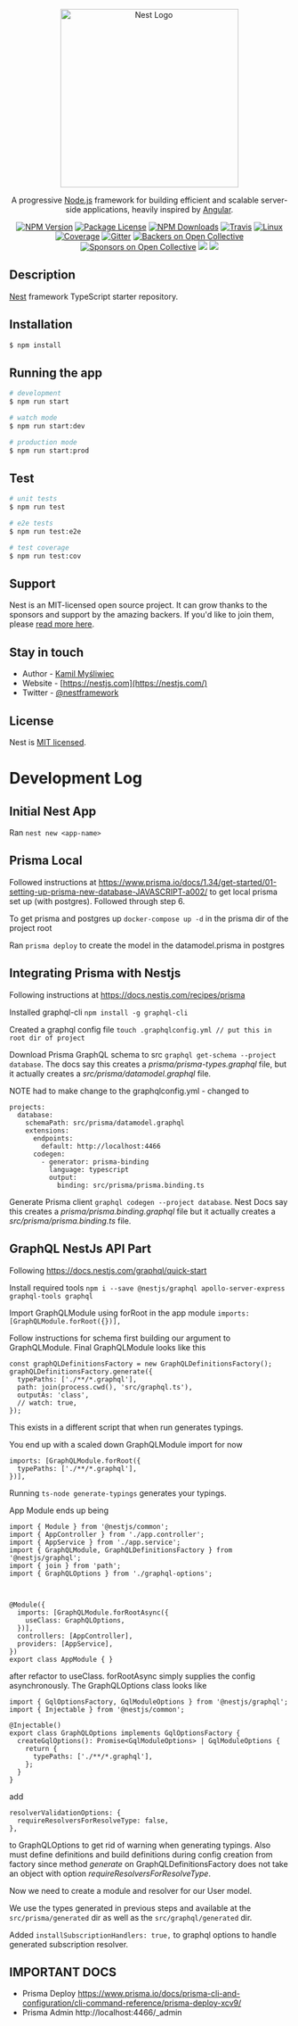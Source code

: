 <p align="center">
  <a href="http://nestjs.com/" target="blank"><img src="https://nestjs.com/img/logo_text.svg" width="320" alt="Nest Logo" /></a>
</p>

[travis-image]: https://api.travis-ci.org/nestjs/nest.svg?branch=master
[travis-url]: https://travis-ci.org/nestjs/nest
[linux-image]: https://img.shields.io/travis/nestjs/nest/master.svg?label=linux
[linux-url]: https://travis-ci.org/nestjs/nest
  
  <p align="center">A progressive <a href="http://nodejs.org" target="blank">Node.js</a> framework for building efficient and scalable server-side applications, heavily inspired by <a href="https://angular.io" target="blank">Angular</a>.</p>
    <p align="center">
<a href="https://www.npmjs.com/~nestjscore"><img src="https://img.shields.io/npm/v/@nestjs/core.svg" alt="NPM Version" /></a>
<a href="https://www.npmjs.com/~nestjscore"><img src="https://img.shields.io/npm/l/@nestjs/core.svg" alt="Package License" /></a>
<a href="https://www.npmjs.com/~nestjscore"><img src="https://img.shields.io/npm/dm/@nestjs/core.svg" alt="NPM Downloads" /></a>
<a href="https://travis-ci.org/nestjs/nest"><img src="https://api.travis-ci.org/nestjs/nest.svg?branch=master" alt="Travis" /></a>
<a href="https://travis-ci.org/nestjs/nest"><img src="https://img.shields.io/travis/nestjs/nest/master.svg?label=linux" alt="Linux" /></a>
<a href="https://coveralls.io/github/nestjs/nest?branch=master"><img src="https://coveralls.io/repos/github/nestjs/nest/badge.svg?branch=master#5" alt="Coverage" /></a>
<a href="https://gitter.im/nestjs/nestjs?utm_source=badge&utm_medium=badge&utm_campaign=pr-badge&utm_content=body_badge"><img src="https://badges.gitter.im/nestjs/nestjs.svg" alt="Gitter" /></a>
<a href="https://opencollective.com/nest#backer"><img src="https://opencollective.com/nest/backers/badge.svg" alt="Backers on Open Collective" /></a>
<a href="https://opencollective.com/nest#sponsor"><img src="https://opencollective.com/nest/sponsors/badge.svg" alt="Sponsors on Open Collective" /></a>
  <a href="https://paypal.me/kamilmysliwiec"><img src="https://img.shields.io/badge/Donate-PayPal-dc3d53.svg"/></a>
  <a href="https://twitter.com/nestframework"><img src="https://img.shields.io/twitter/follow/nestframework.svg?style=social&label=Follow"></a>
</p>
  <!--[![Backers on Open Collective](https://opencollective.com/nest/backers/badge.svg)](https://opencollective.com/nest#backer)
  [![Sponsors on Open Collective](https://opencollective.com/nest/sponsors/badge.svg)](https://opencollective.com/nest#sponsor)-->

## Description

[Nest](https://github.com/nestjs/nest) framework TypeScript starter repository.

## Installation

```bash
$ npm install
```

## Running the app

```bash
# development
$ npm run start

# watch mode
$ npm run start:dev

# production mode
$ npm run start:prod
```

## Test

```bash
# unit tests
$ npm run test

# e2e tests
$ npm run test:e2e

# test coverage
$ npm run test:cov
```

## Support

Nest is an MIT-licensed open source project. It can grow thanks to the sponsors and support by the amazing backers. If you'd like to join them, please [read more here](https://docs.nestjs.com/support).

## Stay in touch

- Author - [Kamil Myśliwiec](https://kamilmysliwiec.com)
- Website - [https://nestjs.com](https://nestjs.com/)
- Twitter - [@nestframework](https://twitter.com/nestframework)

## License

  Nest is [MIT licensed](LICENSE).

# Development Log

## Initial Nest App
Ran ```nest new <app-name>```

## Prisma Local
Followed instructions at https://www.prisma.io/docs/1.34/get-started/01-setting-up-prisma-new-database-JAVASCRIPT-a002/ to get local prisma set up (with postgres). Followed through step 6.

To get prisma and postgres up ```docker-compose up -d``` in the prisma dir of the project root

Ran ```prisma deploy``` to create the model in the datamodel.prisma in postgres

## Integrating Prisma with Nestjs
Following instructions at https://docs.nestjs.com/recipes/prisma

Installed graphql-cli ```npm install -g graphql-cli```

Created a graphql config file ```touch .graphqlconfig.yml // put this in root dir of project```

Download Prisma GraphQL schema to src ```graphql get-schema --project database```. The docs say this creates a *prisma/prisma-types.graphql* file, but it actually creates a *src/prisma/datamodel.graphql* file.

NOTE had to make change to the graphqlconfig.yml - changed to 

```
projects:
  database:
    schemaPath: src/prisma/datamodel.graphql
    extensions:
      endpoints:
        default: http://localhost:4466
      codegen:
        - generator: prisma-binding
          language: typescript
          output:
            binding: src/prisma/prisma.binding.ts
  ```

Generate Prisma client ```graphql codegen --project database```. Nest Docs say this creates a *prisma/prisma.binding.graphql* file but it actually creates a *src/prisma/prisma.binding.ts* file.

## GraphQL NestJs API Part

Following https://docs.nestjs.com/graphql/quick-start

Install required tools ```npm i --save @nestjs/graphql apollo-server-express graphql-tools graphql```

Import GraphQLModule using forRoot in the app module ```imports: [GraphQLModule.forRoot({})],```

Follow instructions for schema first building our argument to GraphQLModule. Final GraphQLModule looks like this
```
const graphQLDefinitionsFactory = new GraphQLDefinitionsFactory();
graphQLDefinitionsFactory.generate({
  typePaths: ['./**/*.graphql'],
  path: join(process.cwd(), 'src/graphql.ts'),
  outputAs: 'class',
  // watch: true,
});
```
This exists in a different script that when run generates typings.

You end up with a scaled down GraphQLModule import for now
```
imports: [GraphQLModule.forRoot({
  typePaths: ['./**/*.graphql'],
})],
```

Running ```ts-node generate-typings``` generates your typings.

App Module ends up being 
```
import { Module } from '@nestjs/common';
import { AppController } from './app.controller';
import { AppService } from './app.service';
import { GraphQLModule, GraphQLDefinitionsFactory } from '@nestjs/graphql';
import { join } from 'path';
import { GraphQLOptions } from './graphql-options';



@Module({
  imports: [GraphQLModule.forRootAsync({
    useClass: GraphQLOptions,
  })],
  controllers: [AppController],
  providers: [AppService],
})
export class AppModule { }
```
after refactor to useClass. forRootAsync simply supplies the config asynchronously. The GraphQLOptions class looks like
```
import { GqlOptionsFactory, GqlModuleOptions } from '@nestjs/graphql';
import { Injectable } from '@nestjs/common';

@Injectable()
export class GraphQLOptions implements GqlOptionsFactory {
  createGqlOptions(): Promise<GqlModuleOptions> | GqlModuleOptions {
    return {
      typePaths: ['./**/*.graphql'],
    };
  }
}
```

add
```
resolverValidationOptions: {
  requireResolversForResolveType: false,
},
```
to GraphQLOptions to get rid of warning when generating typings. Also must define definitions and build definitions during config creation from factory since method *generate* on GraphQLDefinitionsFactory does not take an object with option *requireResolversForResolveType*.

Now we need to create a module and resolver for our User model.

We use the types generated in previous steps and available at the ```src/prisma/generated``` dir as well as the ```src/graphql/generated``` dir.

Added ```installSubscriptionHandlers: true,``` to graphql options to handle generated subscription resolver.








## IMPORTANT DOCS
- Prisma Deploy https://www.prisma.io/docs/prisma-cli-and-configuration/cli-command-reference/prisma-deploy-xcv9/
- Prisma Admin http://localhost:4466/_admin